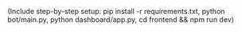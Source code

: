(Include step-by-step setup: pip install -r requirements.txt, python bot/main.py, python dashboard/app.py, cd frontend && npm run dev)